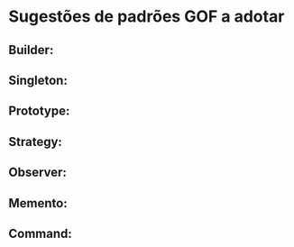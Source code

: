 # Sugestões de padrões GOF a adotar

## Builder:

## Singleton:

## Prototype:

## Strategy:

## Observer:

## Memento:

## Command:
